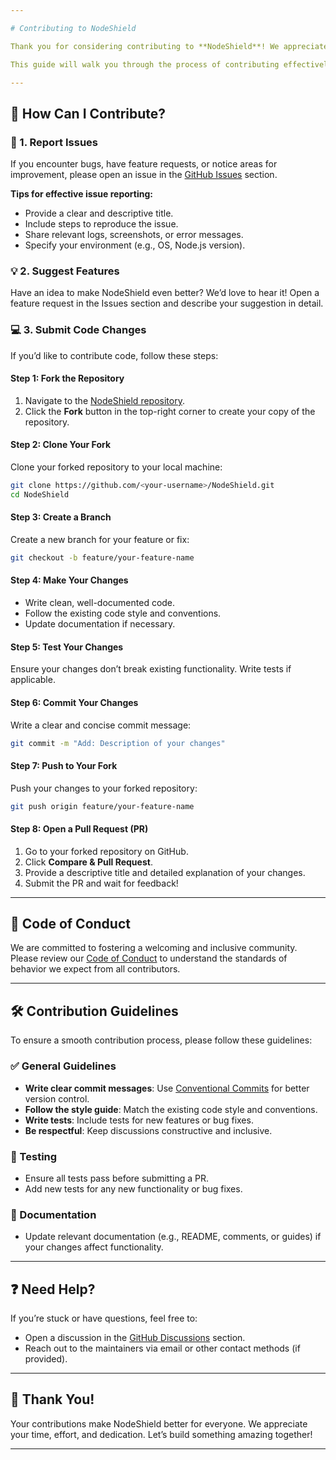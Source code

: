 ```yaml
---

# Contributing to NodeShield  

Thank you for considering contributing to **NodeShield**! We appreciate your interest in helping us improve this project. Whether you’re reporting bugs, suggesting features, or submitting code changes, your contributions are invaluable.  

This guide will walk you through the process of contributing effectively. Let’s get started!  

---
```


## 🌟 How Can I Contribute?  

### 🐛 1. Report Issues  
If you encounter bugs, have feature requests, or notice areas for improvement, please open an issue in the [GitHub Issues](https://github.com/AbhishekSuresh2/NodeShield/issues) section.  

**Tips for effective issue reporting:**  
- Provide a clear and descriptive title.  
- Include steps to reproduce the issue.  
- Share relevant logs, screenshots, or error messages.  
- Specify your environment (e.g., OS, Node.js version).  

### 💡 2. Suggest Features  
Have an idea to make NodeShield even better? We’d love to hear it! Open a feature request in the Issues section and describe your suggestion in detail.  

### 💻 3. Submit Code Changes  
If you’d like to contribute code, follow these steps:  

#### Step 1: Fork the Repository  
1. Navigate to the [NodeShield repository](https://github.com/AbhishekSuresh2/NodeShield).  
2. Click the **Fork** button in the top-right corner to create your copy of the repository.  

#### Step 2: Clone Your Fork  
Clone your forked repository to your local machine:  
```bash  
git clone https://github.com/<your-username>/NodeShield.git  
cd NodeShield  
```  

#### Step 3: Create a Branch  
Create a new branch for your feature or fix:  
```bash  
git checkout -b feature/your-feature-name  
```  

#### Step 4: Make Your Changes  
- Write clean, well-documented code.  
- Follow the existing code style and conventions.  
- Update documentation if necessary.  

#### Step 5: Test Your Changes  
Ensure your changes don’t break existing functionality. Write tests if applicable.  

#### Step 6: Commit Your Changes  
Write a clear and concise commit message:  
```bash  
git commit -m "Add: Description of your changes"  
```  

#### Step 7: Push to Your Fork  
Push your changes to your forked repository:  
```bash  
git push origin feature/your-feature-name  
```  

#### Step 8: Open a Pull Request (PR)  
1. Go to your forked repository on GitHub.  
2. Click **Compare & Pull Request**.  
3. Provide a descriptive title and detailed explanation of your changes.  
4. Submit the PR and wait for feedback!  

---

## 📜 Code of Conduct  
We are committed to fostering a welcoming and inclusive community. Please review our [Code of Conduct](CODE_OF_CONDUCT.md) to understand the standards of behavior we expect from all contributors.  

---

## 🛠️ Contribution Guidelines  

To ensure a smooth contribution process, please follow these guidelines:  

### ✅ General Guidelines  
- **Write clear commit messages**: Use [Conventional Commits](https://www.conventionalcommits.org/) for better version control.  
- **Follow the style guide**: Match the existing code style and conventions.  
- **Write tests**: Include tests for new features or bug fixes.  
- **Be respectful**: Keep discussions constructive and inclusive.  

### 🧪 Testing  
- Ensure all tests pass before submitting a PR.  
- Add new tests for any new functionality or bug fixes.  

### 📖 Documentation  
- Update relevant documentation (e.g., README, comments, or guides) if your changes affect functionality.  

---

## ❓ Need Help?  
If you’re stuck or have questions, feel free to:  
- Open a discussion in the [GitHub Discussions](https://github.com/AbhishekSuresh2/NodeShield/discussions) section.  
- Reach out to the maintainers via email or other contact methods (if provided).  

---

## 🙌 Thank You!  
Your contributions make NodeShield better for everyone. We appreciate your time, effort, and dedication. Let’s build something amazing together!  

---
